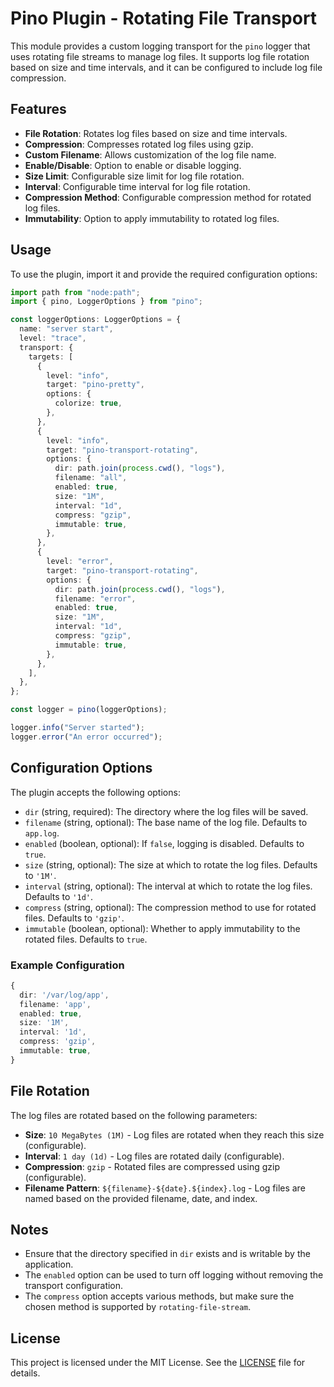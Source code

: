 # Pino Plugin - Rotating File Transport

This module provides a custom logging transport for the `pino` logger that uses rotating file streams to manage log files. It supports log file rotation based on size and time intervals, and it can be configured to include log file compression.

## Features

- **File Rotation**: Rotates log files based on size and time intervals.
- **Compression**: Compresses rotated log files using gzip.
- **Custom Filename**: Allows customization of the log file name.
- **Enable/Disable**: Option to enable or disable logging.
- **Size Limit**: Configurable size limit for log file rotation.
- **Interval**: Configurable time interval for log file rotation.
- **Compression Method**: Configurable compression method for rotated log files.
- **Immutability**: Option to apply immutability to rotated log files.

## Usage

To use the plugin, import it and provide the required configuration options:

```typescript
import path from "node:path";
import { pino, LoggerOptions } from "pino";

const loggerOptions: LoggerOptions = {
  name: "server start",
  level: "trace",
  transport: {
    targets: [
      {
        level: "info",
        target: "pino-pretty",
        options: {
          colorize: true,
        },
      },
      {
        level: "info",
        target: "pino-transport-rotating",
        options: {
          dir: path.join(process.cwd(), "logs"),
          filename: "all",
          enabled: true,
          size: "1M",
          interval: "1d",
          compress: "gzip",
          immutable: true,
        },
      },
      {
        level: "error",
        target: "pino-transport-rotating",
        options: {
          dir: path.join(process.cwd(), "logs"),
          filename: "error",
          enabled: true,
          size: "1M",
          interval: "1d",
          compress: "gzip",
          immutable: true,
        },
      },
    ],
  },
};

const logger = pino(loggerOptions);

logger.info("Server started");
logger.error("An error occurred");
```

## Configuration Options

The plugin accepts the following options:

- `dir` (string, required): The directory where the log files will be saved.
- `filename` (string, optional): The base name of the log file. Defaults to `app.log`.
- `enabled` (boolean, optional): If `false`, logging is disabled. Defaults to `true`.
- `size` (string, optional): The size at which to rotate the log files. Defaults to `'1M'`.
- `interval` (string, optional): The interval at which to rotate the log files. Defaults to `'1d'`.
- `compress` (string, optional): The compression method to use for rotated files. Defaults to `'gzip'`.
- `immutable` (boolean, optional): Whether to apply immutability to the rotated files. Defaults to `true`.

### Example Configuration

```typescript
{
  dir: '/var/log/app',
  filename: 'app',
  enabled: true,
  size: '1M',
  interval: '1d',
  compress: 'gzip',
  immutable: true,
}
```

## File Rotation

The log files are rotated based on the following parameters:

- **Size**: `10 MegaBytes (1M)` - Log files are rotated when they reach this size (configurable).
- **Interval**: `1 day (1d)` - Log files are rotated daily (configurable).
- **Compression**: `gzip` - Rotated files are compressed using gzip (configurable).
- **Filename Pattern**: `${filename}-${date}.${index}.log` - Log files are named based on the provided filename, date, and index.

## Notes

- Ensure that the directory specified in `dir` exists and is writable by the application.
- The `enabled` option can be used to turn off logging without removing the transport configuration.
- The `compress` option accepts various methods, but make sure the chosen method is supported by `rotating-file-stream`.

## License

This project is licensed under the MIT License. See the [LICENSE](./LICENSE) file for details.
